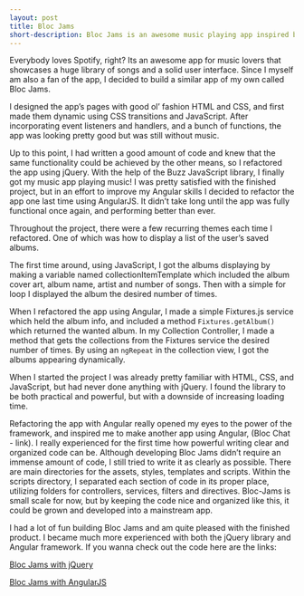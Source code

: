 ```yaml
---
layout: post
title: Bloc Jams
short-description: Bloc Jams is an awesome music playing app inspired by Spotify.
---
```

Everybody loves Spotify, right? Its an awesome app for music lovers that showcases a huge library of songs and a solid user interface. Since I myself am also a fan of the app, I decided to build a similar app of my own called Bloc Jams.

I designed the app’s pages with good ol’ fashion HTML and CSS, and first made them dynamic using CSS transitions and JavaScript. After incorporating event listeners and handlers, and a bunch of functions, the app was looking pretty good but was still without music. 

Up to this point, I had written a good amount of code and knew that the same functionality could be achieved by the other means, so I refactored the app using jQuery. With the help of the Buzz JavaScript library, I finally got my music app playing music! I was pretty satisfied with the finished project, but in an effort to improve my Angular skills I decided to refactor the app one last time using AngularJS. It didn’t take long until the app was fully functional once again, and performing better than ever.

Throughout the project, there were a few recurring themes each time I refactored. One of which was how to display a list of the user’s saved albums. 

The first time around, using JavaScript, I got the albums displaying by making a variable named collectionItemTemplate which included the album cover art, album name, artist and number of songs. Then with a simple for loop I displayed the album the desired number of times.

When I refactored the app using Angular, I made a simple Fixtures.js service which held the album info, and included a method `Fixtures.getAlbum()` which returned the wanted album. In my Collection Controller, I made a method that gets the collections from the Fixtures service the desired number of times. By using an `ngRepeat` in the collection view, I got the albums appearing dynamically.

When I started the project I was already pretty familiar with HTML, CSS, and JavaScript, but had never done anything with jQuery. I found the library to be both practical and powerful, but with a downside of increasing loading time. 

Refactoring the app with Angular really opened my eyes to the power of the framework, and inspired me to make another app using Angular, (Bloc Chat - link). I really experienced for the first time how powerful writing clear and organized code can be. Although developing Bloc Jams didn’t require an immense amount of code, I still tried to write it as clearly as possible. There are main directories for the assets, styles, templates and scripts. Within the scripts directory, I separated each section of code in its proper place, utilizing folders for controllers, services, filters and directives. Bloc-Jams is small scale for now, but by keeping the code nice and organized like this, it could be grown and developed into a mainstream app. 

I had a lot of fun building Bloc Jams and am quite pleased with the finished product. I became much more experienced with both the jQuery library and Angular framework. If you wanna check out the code here are the links:

[Bloc Jams with jQuery](https://github.com/svancott/bloc-jams)

[Bloc Jams with AngularJS](https://github.com/svancott/bloc-jams-angular)
